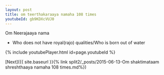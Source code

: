 ```yaml
---
layout: post
title: om teerthakaraaya namaha 108 times
youtubeId: gb9KDXcVUJ0
---
```

 
 
Om Neerajaaya nama 
 
 -  Who does not have royal(rajo) qualities/Who is born out of water 
 
  
 
  
 
 
 
 
 
 


{% include youtubePlayer.html id=page.youtubeId %}
 
[Next]({{ site.baseurl }}{% link  split2/_posts/2015-06-13-Om shaktimataam shreshthaaya namaha 108 times.md%})
 
